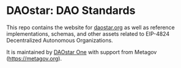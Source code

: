 # DAOstar: DAO Standards

This repo contains the website for [daostar.org](daostar.org) as well as reference implementations, schemas, and other assets related to EIP-4824 Decentralized Autonomous Organizations.

It is maintained by [DAOstar One](https://daostar.one) with support from Metagov (https://metagov.org).
